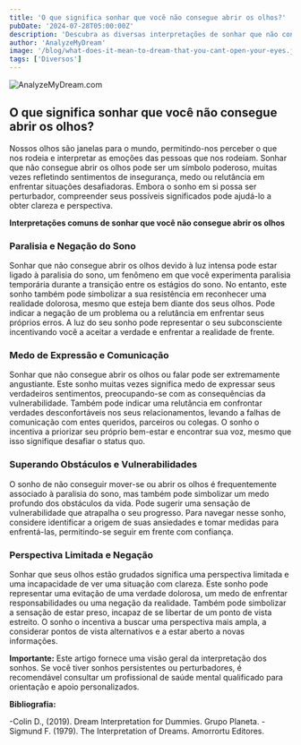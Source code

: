 ```yaml
---
title: 'O que significa sonhar que você não consegue abrir os olhos?'
pubDate: '2024-07-28T05:00:00Z'
description: 'Descubra as diversas interpretações de sonhar que não consegue abrir os olhos, desde insegurança e medo até paralisia do sono.'
author: 'AnalyzeMyDream'
image: '/blog/what-does-it-mean-to-dream-that-you-cant-open-your-eyes.jpeg'
tags: ['Diversos']
---
```


![AnalyzeMyDream.com](/blog/what-does-it-mean-to-dream-that-you-cant-open-your-eyes.jpeg)

## O que significa sonhar que você não consegue abrir os olhos?

Nossos olhos são janelas para o mundo, permitindo-nos perceber o que nos rodeia e interpretar as emoções das pessoas que nos rodeiam. Sonhar que não consegue abrir os olhos pode ser um símbolo poderoso, muitas vezes refletindo sentimentos de insegurança, medo ou relutância em enfrentar situações desafiadoras. Embora o sonho em si possa ser perturbador, compreender seus possíveis significados pode ajudá-lo a obter clareza e perspectiva. 

**Interpretações comuns de sonhar que você não consegue abrir os olhos**

### Paralisia e Negação do Sono

Sonhar que não consegue abrir os olhos devido à luz intensa pode estar ligado à paralisia do sono, um fenômeno em que você experimenta paralisia temporária durante a transição entre os estágios do sono. No entanto, este sonho também pode simbolizar a sua resistência em reconhecer uma realidade dolorosa, mesmo que esteja bem diante dos seus olhos. Pode indicar a negação de um problema ou a relutância em enfrentar seus próprios erros.  A luz do seu sonho pode representar o seu subconsciente incentivando você a aceitar a verdade e enfrentar a realidade de frente.

### Medo de Expressão e Comunicação

Sonhar que não consegue abrir os olhos ou falar pode ser extremamente angustiante. Este sonho muitas vezes significa medo de expressar seus verdadeiros sentimentos, preocupando-se com as consequências da vulnerabilidade. Também pode indicar uma relutância em confrontar verdades desconfortáveis ​​nos seus relacionamentos, levando a falhas de comunicação com entes queridos, parceiros ou colegas. O sonho o incentiva a priorizar seu próprio bem-estar e encontrar sua voz, mesmo que isso signifique desafiar o status quo.

### Superando Obstáculos e Vulnerabilidades

O sonho de não conseguir mover-se ou abrir os olhos é frequentemente associado à paralisia do sono, mas também pode simbolizar um medo profundo dos obstáculos da vida. Pode sugerir uma sensação de vulnerabilidade que atrapalha o seu progresso. Para navegar nesse sonho, considere identificar a origem de suas ansiedades e tomar medidas para enfrentá-las, permitindo-se seguir em frente com confiança.

### Perspectiva Limitada e Negação

Sonhar que seus olhos estão grudados significa uma perspectiva limitada e uma incapacidade de ver uma situação com clareza. Este sonho pode representar uma evitação de uma verdade dolorosa, um medo de enfrentar responsabilidades ou uma negação da realidade.  Também pode simbolizar a sensação de estar preso, incapaz de se libertar de um ponto de vista estreito.  O sonho o incentiva a buscar uma perspectiva mais ampla, a considerar pontos de vista alternativos e a estar aberto a novas informações.

**Importante:** Este artigo fornece uma visão geral da interpretação dos sonhos. Se você tiver sonhos persistentes ou perturbadores, é recomendável consultar um profissional de saúde mental qualificado para orientação e apoio personalizados.

**Bibliografia:**

-Colin D., (2019). Dream Interpretation for Dummies. Grupo Planeta.
-Sigmund F. (1979). The Interpretation of Dreams. Amorrortu Editores.